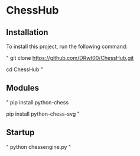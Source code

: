 # ChessHub

## Installation

To install this project, run the following command:

"
git clone https://github.com/DRwt00/ChessHub.git

cd ChessHub
"

## Modules

"
pip install python-chess

pip install python-chess-svg
"

## Startup

"
python chessengine.py
"